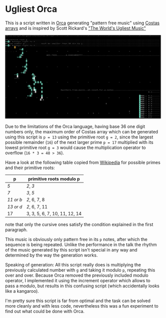 # Ugliest Orca

This is a script written in [Orca](https://100r.co/site/orca.html) generating "pattern free music" using [Costas arrays](https://en.wikipedia.org/wiki/Costas_array) and is inspired by Scott Rickard's ["The World's Ugliest Music"](https://www.youtube.com/watch?v=RENk9PK06AQ)

![screenshot of the Orca script, it kinda looks like a kangaroo](screenshots/screenshot-ugliest-orca.png)

Due to the limitations of the Orca language, having base 36 one digit numbers only, the maximum order of Costas array which can be generated using this script is `p = 13` using the primitive root `g = 2`, since the largest possible remainder (`16`) of the next larger prime `p = 17` multiplied with its lowest primitive root `g = 3` would cause the multiplication operator to overflow (`16 * 3 = 48 > 36`).

Have a look at the following table copied from [Wikipedia](https://en.wikipedia.org/wiki/Primitive_root_modulo_n) for possible primes and their primitive roots:

|p|primitive roots modulo p|
|--|------------------------|
|*5*|*2*, *3*|
|*7*|*3*, *5*|
|*11 or b*|*2*, 6, 7, 8|
|*13 or d*|*2*, 6, 7, 11|
|17|3, 3, 5, 6, 7, 10, 11, 12, 14|

note that only the cursive ones satisfy the condition explained in the first paragraph.

This music is obviously only pattern free in its `p` notes, after which the sequence is being repeated. Unlike the performance in the talk the rhythm of the music generated by this script isn't special in any way and determined by the way the generation works.

Speaking of generation: All this script really does is multiplying the previously calculated number with `g` and taking it modulo `p`, repeating this over and over. Because Orca removed the previously included modulo operator, I implemented it using the increment operator which allows to pass a modulo, but results in this confusing script (which accidentally looks like a kangaroo).

I'm pretty sure this script is far from optimal and the task can be solved more cleanly and with less code, nevertheless this was a fun experiment to find out what could be done with Orca.

